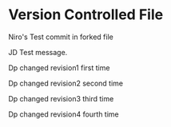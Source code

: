 # Version Controlled File

Niro's Test commit in forked file


JD Test message.



Dp changed revision1 first time


Dp changed revision2 second time


Dp changed revision3 third time

Dp changed revision4 fourth time

